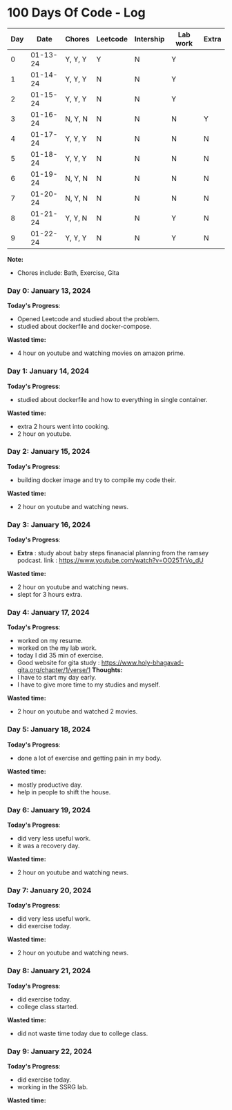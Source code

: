 # 100 Days Of Code - Log



| Day | Date     | Chores  | Leetcode | Intership | Lab work | Extra |
| --- | -------- | ------- | -------- | --------- | -------- | ----- |
| 0   | 01-13-24 | Y, Y, Y | Y        | N         | Y        |       |
| 1   | 01-14-24 | Y, Y, Y | N        | N         | Y        |       |
| 2   | 01-15-24 | Y, Y, Y | N        | N         | Y        |       |
| 3   | 01-16-24 | N, Y, N | N        | N         | N        | Y     |
| 4   | 01-17-24 | Y, Y, Y | N        | N         | N        | N     |
| 5   | 01-18-24 | Y, Y, Y | N        | N         | N        | N     |
| 6   | 01-19-24 | N, Y, N | N        | N         | N        | N     |
| 7   | 01-20-24 | N, Y, N | N        | N         | N        | N     |
| 8   | 01-21-24 | Y, Y, N | N        | N         | Y        | N     |
| 9   | 01-22-24 | Y, Y, Y | N        | N         | Y        | N     |


**Note:**
* Chores include: Bath, Exercise, Gita  

### Day 0: January 13, 2024
**Today's Progress**: 
* Opened Leetcode and studied about the problem.
* studied about dockerfile and docker-compose.

**Wasted time:**
* 4 hour on youtube and watching movies on amazon prime.

### Day 1: January 14, 2024
**Today's Progress**:
* studied about dockerfile and how to everything in single container.

**Wasted time:**
* extra 2 hours went into cooking.
* 2 hour on youtube.

### Day 2: January 15, 2024
**Today's Progress**:
* building docker image and try to compile my code their.

**Wasted time:**
* 2 hour on youtube and watching news.


### Day 3: January 16, 2024
**Today's Progress**:
* **Extra** : study about baby steps finanacial planning from the ramsey podcast. link : https://www.youtube.com/watch?v=OO25TrVo_dU

**Wasted time:**
* 2 hour on youtube and watching news.
* slept for 3 hours extra.

### Day 4: January 17, 2024
**Today's Progress**:
* worked on my resume.
* worked on the my lab work.
* today I did 35 min of exercise.
* Good website for gita study : https://www.holy-bhagavad-gita.org/chapter/1/verse/1
**Thoughts:**
* I have to start my day early.
* I have to give more time to my studies and myself.

**Wasted time:**
* 2 hour on youtube and watched 2 movies.
### Day 5: January 18, 2024
**Today's Progress**:
* done a lot of exercise and getting pain in my body.


**Wasted time:**
* mostly productive day.
* help in people to shift the house.
### Day 6: January 19, 2024
**Today's Progress**:
* did very less useful work.
* it was a recovery day.

**Wasted time:**
* 2 hour on youtube and watching news.

### Day 7: January 20, 2024
**Today's Progress**:
* did very less useful work.
* did exercise today.

**Wasted time:**
* 2 hour on youtube and watching news.
### Day 8: January 21, 2024
**Today's Progress**:
* did exercise today.
* college class started.

**Wasted time:**
* did not waste time today due to  college class.

### Day 9: January 22, 2024
**Today's Progress**:
* did exercise today.
* working in the SSRG lab.

**Wasted time:**


